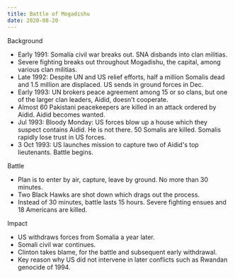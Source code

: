 ```yaml
---
title: Battle of Mogadishu
date: 2020-08-20
---
```


Background
 - Early 1991: Somalia civil war breaks out. SNA disbands into clan militias. 
 - Severe fighting breaks out throughout Mogadishu, the capital, among various clan militias.
 - Late 1992: Despite UN and US relief efforts, half a million Somalis dead and 
 1.5 million are displaced. US sends in ground forces in Dec.
 - Early 1993: UN brokers peace agreement among 15 or so clans, but one of the larger clan leaders,
 Aidid, doesn't cooperate.
 - Almost 60 Pakistani peacekeepers are killed in an attack ordered by Aidid. Aidid becomes 
 wanted.
 - Jul 1993: Bloody Monday: US forces blow up a house which they suspect contains Aidid. He is not
 there. 50 Somalis are killed. Somalis rapidly lose trust in US forces.
 - 3 Oct 1993: US launches mission to capture two of Aidid's top lieutenants. Battle begins.
 
 Battle
  - Plan is to enter by air, capture, leave by ground. No more than 30 minutes.
  - Two Black Hawks are shot down which drags out the process.
  - Instead of 30 minutes, battle lasts 15 hours. Severe fighting ensues and 18 Americans are
  killed.
  
 Impact
  - US withdraws forces from Somalia a year later.
  - Somali civil war continues.
  - Clinton takes blame, for the battle and subsequent early withdrawal.
  - Key reason why US did not intervene in later conflicts such as Rwandan genocide of 1994.
  

